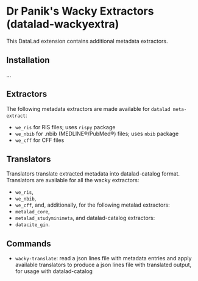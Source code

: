 # Dr Panik's Wacky Extractors (datalad-wackyextra)

This DataLad extension contains additional metadata extractors.

## Installation
...

## Extractors
The following metadata extractors are made available for `datalad meta-extract`:
- `we_ris` for RIS files; uses `rispy` package
- `we_nbib` for .nbib (MEDLINE®/PubMed®) files; uses `nbib` package
- `we_cff` for CFF files

## Translators
Translators translate extracted metadata into datalad-catalog format.
Translators are available for all the wacky extractors:
- `we_ris`,
- `we_nbib`,
- `we_cff`,
and, additionally, for the following metalad extractors:
- `metalad_core`,
- `metalad_studyminimeta`,
and datalad-catalog extractors:
- `datacite_gin`.

## Commands
- `wacky-translate`: read a json lines file with metadata entries and apply available translators to produce
  a json lines file with translated output, for usage with datalad-catalog
